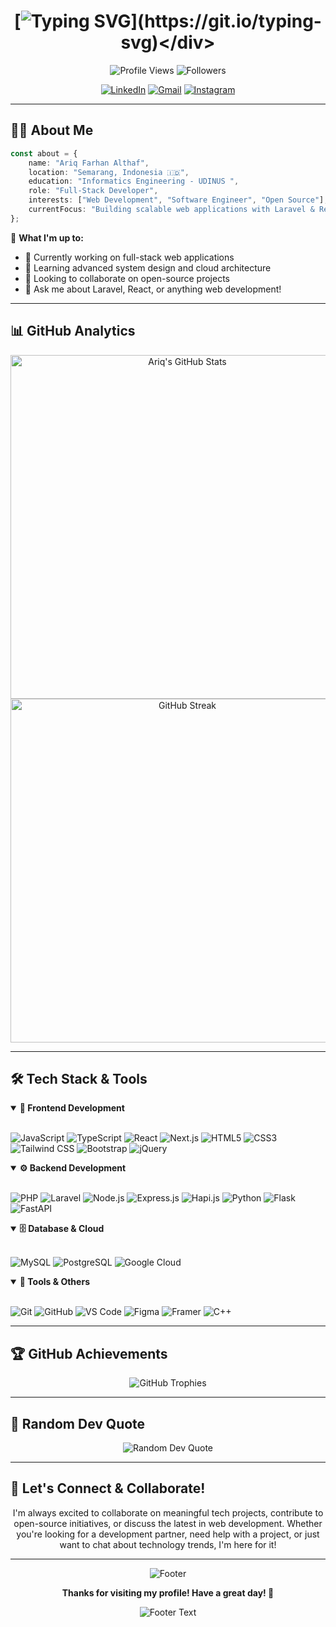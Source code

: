 # <div align="center">[![Typing SVG](https://readme-typing-svg.demolab.com?font=JetBrains+Mono&size=28&duration=3000&pause=1000&color=00D9FF&center=true&vCenter=true&width=600&height=70&lines=Hi+%F0%9F%91%8B%2C+I'm+Ariq+Farhan+Althaf;Full-Stack+Developer+%F0%9F%9A%80;Welcome+to+my+GitHub+Profile!)](https://git.io/typing-svg)</div>

<div align="center">
  <img src="https://komarev.com/ghpvc/?username=AriqF1&style=for-the-badge&color=00d9ff" alt="Profile Views" />
  <img src="https://img.shields.io/github/followers/AriqF1?style=for-the-badge&color=00d9ff" alt="Followers" />
</div>

<div align="center">
  
[![LinkedIn](https://img.shields.io/badge/LinkedIn-0077B5?style=for-the-badge&logo=linkedin&logoColor=white)](https://linkedin.com/in/ariqfarhan-dev)
[![Gmail](https://img.shields.io/badge/Gmail-D14836?style=for-the-badge&logo=gmail&logoColor=white)](mailto:farhanariq.dev@gmail.com)
[![Instagram](https://img.shields.io/badge/Instagram-E4405F?style=for-the-badge&logo=instagram&logoColor=white)](https://instagram.com/farhanariq_)

</div>

---

## 🧑‍💻 About Me

```typescript
const about = {
    name: "Ariq Farhan Althaf",
    location: "Semarang, Indonesia 🇮🇩",
    education: "Informatics Engineering - UDINUS ",
    role: "Full-Stack Developer",
    interests: ["Web Development", "Software Engineer", "Open Source"],
    currentFocus: "Building scalable web applications with Laravel & React",
};
```

🎯 **What I'm up to:**
- 🔭 Currently working on full-stack web applications
- 🌱 Learning advanced system design and cloud architecture
- 👯 Looking to collaborate on open-source projects
- 💬 Ask me about Laravel, React, or anything web development!
  
---

## 📊 GitHub Analytics

<div align="center">
  <img width="550px" height="550px" src="https://github-readme-stats.vercel.app/api?username=AriqF1&show_icons=true&theme=tokyonight&hide_border=true&hide_title=true&count_private=true" alt="Ariq's GitHub Stats" />
</div>

<div align="center">
  <img width="550px" height="550px" src="https://streak-stats.demolab.com?user=AriqF1&theme=tokyonight&hide_border=true&border_radius=10&card_width=800" alt="GitHub Streak" />
</div>

---

## 🛠️ Tech Stack & Tools

<details open>
<summary><b>🎨 Frontend Development</b></summary>
<br>

![JavaScript](https://img.shields.io/badge/JavaScript-F7DF1E?style=flat-square&logo=javascript&logoColor=black)
![TypeScript](https://img.shields.io/badge/TypeScript-007ACC?style=flat-square&logo=typescript&logoColor=white)
![React](https://img.shields.io/badge/React-20232A?style=flat-square&logo=react&logoColor=61DAFB)
![Next.js](https://img.shields.io/badge/Next.js-000000?style=flat-square&logo=next.js&logoColor=white)
![HTML5](https://img.shields.io/badge/HTML5-E34F26?style=flat-square&logo=html5&logoColor=white)
![CSS3](https://img.shields.io/badge/CSS3-1572B6?style=flat-square&logo=css3&logoColor=white)
![Tailwind CSS](https://img.shields.io/badge/Tailwind_CSS-06B6D4?style=flat-square&logo=tailwindcss&logoColor=white)
![Bootstrap](https://img.shields.io/badge/Bootstrap-563D7C?style=flat-square&logo=bootstrap&logoColor=white)
![jQuery](https://img.shields.io/badge/jQuery-0769AD?style=flat-square&logo=jquery&logoColor=white)

</details>

<details open>
<summary><b>⚙️ Backend Development</b></summary>
<br>

![PHP](https://img.shields.io/badge/PHP-777BB4?style=flat-square&logo=php&logoColor=white)
![Laravel](https://img.shields.io/badge/Laravel-FF2D20?style=flat-square&logo=laravel&logoColor=white)
![Node.js](https://img.shields.io/badge/Node.js-339933?style=flat-square&logo=node.js&logoColor=white)
![Express.js](https://img.shields.io/badge/Express.js-000000?style=flat-square&logo=express&logoColor=white)
![Hapi.js](https://img.shields.io/badge/Hapi.js-ff4136?style=flat-square&logo=node.js&logoColor=white)
![Python](https://img.shields.io/badge/Python-3776AB?style=flat-square&logo=python&logoColor=white)
![Flask](https://img.shields.io/badge/Flask-000000?style=flat-square&logo=flask&logoColor=white)
![FastAPI](https://img.shields.io/badge/FastAPI-009688?style=flat-square&logo=fastapi&logoColor=white)

</details>

<details open>
<summary><b>🗄️ Database & Cloud</b></summary>
<br>

![MySQL](https://img.shields.io/badge/MySQL-4479A1?style=flat-square&logo=mysql&logoColor=white)
![PostgreSQL](https://img.shields.io/badge/PostgreSQL-316192?style=flat-square&logo=postgresql&logoColor=white)
![Google Cloud](https://img.shields.io/badge/Google_Cloud-4285F4?style=flat-square&logo=google-cloud&logoColor=white)

</details>

<details open>
<summary><b>🔧 Tools & Others</b></summary>
<br>

![Git](https://img.shields.io/badge/Git-F05032?style=flat-square&logo=git&logoColor=white)
![GitHub](https://img.shields.io/badge/GitHub-100000?style=flat-square&logo=github&logoColor=white)
![VS Code](https://img.shields.io/badge/VS_Code-007ACC?style=flat-square&logo=visual-studio-code&logoColor=white)
![Figma](https://img.shields.io/badge/Figma-F24E1E?style=flat-square&logo=figma&logoColor=white)
![Framer](https://img.shields.io/badge/Framer-0055FF?style=flat-square&logo=framer&logoColor=white)
![C++](https://img.shields.io/badge/C++-00599C?style=flat-square&logo=c%2B%2B&logoColor=white)

</details>

---

## 🏆 GitHub Achievements

<div align="center">
  <img src="https://github-profile-trophy.vercel.app/?username=AriqF1&theme=tokyonight&no-frame=true&no-bg=false&margin-w=4&row=1" alt="GitHub Trophies" />
</div>

---

## 💭 Random Dev Quote

<div align="center">
  <img src="https://quotes-github-readme.vercel.app/api?type=horizontal&theme=tokyonight&quote=The%20best%20way%20to%20learn%20is%20to%20build%20something%20awesome&author=Ariq%20Farhan" alt="Random Dev Quote" />
</div>

---

## 🤝 Let's Connect & Collaborate!

<div align="center">

I'm always excited to collaborate on meaningful tech projects, contribute to open-source initiatives, or discuss the latest in web development. Whether you're looking for a development partner, need help with a project, or just want to chat about technology trends, I'm here for it!
</div>

---

<div align="center">
  <img src="https://capsule-render.vercel.app/api?type=waving&color=gradient&customColorList=6,11,20&height=100&section=footer&width=100%" alt="Footer" />
  
  **Thanks for visiting my profile! Have a great day! 🌟**
  
  <img src="https://readme-typing-svg.demolab.com?font=JetBrains+Mono&size=14&duration=4000&pause=1000&color=00D9FF&center=true&vCenter=true&width=600&height=20&lines=Happy+Coding!+%F0%9F%9A%80;Let's+build+something+amazing+together!;Made+with+%E2%9D%A4%EF%B8%8F+by+Ariq+Farhan" alt="Footer Text" />
</div>
